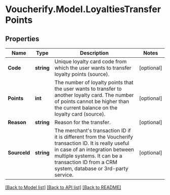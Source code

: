 # Voucherify.Model.LoyaltiesTransferPoints

## Properties

Name | Type | Description | Notes
------------ | ------------- | ------------- | -------------
**Code** | **string** | Unique loyalty card code from which the user wants to transfer loyalty points (source). | [optional] 
**Points** | **int** | The number of loyalty points that the user wants to transfer to another loyalty card. The number of points cannot be higher than the current balance on the loyalty card (source). | [optional] 
**Reason** | **string** | Reason for the transfer. | [optional] 
**SourceId** | **string** | The merchant&#39;s transaction ID if it is different from the Voucherify transaction ID. It is really useful in case of an integration between multiple systems. It can be a transaction ID from a CRM system, database or 3rd-party service. | [optional] 

[[Back to Model list]](../../README.md#documentation-for-models) [[Back to API list]](../../README.md#documentation-for-api-endpoints) [[Back to README]](../../README.md)

